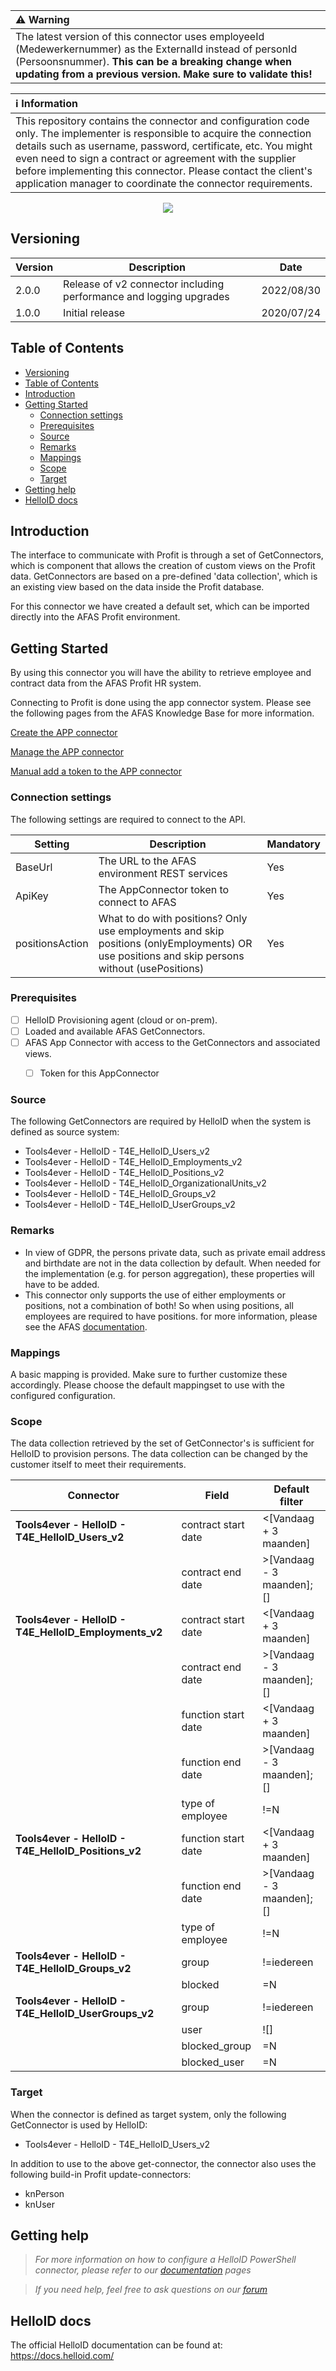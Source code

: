 | :warning: Warning |
|:---------------------------|
| The latest version of this connector uses employeeId (Medewerkernummer) as the ExternalId instead of personId (Persoonsnummer). **This can be a breaking change when updating from a previous version. Make sure to validate this!** |


| :information_source: Information |
|:---------------------------|
| This repository contains the connector and configuration code only. The implementer is responsible to acquire the connection details such as username, password, certificate, etc. You might even need to sign a contract or agreement with the supplier before implementing this connector. Please contact the client's application manager to coordinate the connector requirements.       |

<p align="center">
  <img src="https://www.tools4ever.nl/connector-logos/afas-logo.png">
</p>

## Versioning
| Version | Description | Date |
| - | - | - |
| 2.0.0   | Release of v2 connector including performance and logging upgrades | 2022/08/30  |
| 1.0.0   | Initial release | 2020/07/24  |

<!-- TABLE OF CONTENTS -->
## Table of Contents
- [Versioning](#versioning)
- [Table of Contents](#table-of-contents)
- [Introduction](#introduction)
- [Getting Started](#getting-started)
  - [Connection settings](#connection-settings)
  - [Prerequisites](#prerequisites)
  - [Source](#source)
  - [Remarks](#remarks)
  - [Mappings](#mappings)
  - [Scope](#scope)
  - [Target](#target)
- [Getting help](#getting-help)
- [HelloID docs](#helloid-docs)


## Introduction
The interface to communicate with Profit is through a set of GetConnectors, which is component that allows the creation of custom views on the Profit data. GetConnectors are based on a pre-defined 'data collection', which is an existing view based on the data inside the Profit database. 

For this connector we have created a default set, which can be imported directly into the AFAS Profit environment.

<!-- GETTING STARTED -->
## Getting Started

By using this connector you will have the ability to retrieve employee and contract data from the AFAS Profit HR system.

Connecting to Profit is done using the app connector system. 
Please see the following pages from the AFAS Knowledge Base for more information.

[Create the APP connector](https://help.afas.nl/help/NL/SE/App_Apps_Custom_Add.htm)

[Manage the APP connector](https://help.afas.nl/help/NL/SE/App_Apps_Custom_Maint.htm)

[Manual add a token to the APP connector](https://help.afas.nl/help/NL/SE/App_Apps_Custom_Tokens_Manual.htm)

### Connection settings

The following settings are required to connect to the API.

| Setting         | Description                                   | Mandatory   |
| --------------- | --------------------------------------------- | ----------- |
| BaseUrl         | The URL to the AFAS environment REST services | Yes         |
| ApiKey          | The AppConnector token to connect to AFAS     | Yes         |
| positionsAction | What to do with positions? Only use employments and skip positions (onlyEmployments) OR use positions and skip persons without (usePositions) | Yes         |

### Prerequisites

- [ ] HelloID Provisioning agent (cloud or on-prem).
- [ ] Loaded and available AFAS GetConnectors.
- [ ] AFAS App Connector with access to the GetConnectors and associated views.
  - [ ] Token for this AppConnector
  

### Source

The following GetConnectors are required by HelloID when the system is defined as source system: 

*	Tools4ever - HelloID - T4E_HelloID_Users_v2
*	Tools4ever - HelloID - T4E_HelloID_Employments_v2
*	Tools4ever - HelloID - T4E_HelloID_Positions_v2
*	Tools4ever - HelloID - T4E_HelloID_OrganizationalUnits_v2
*	Tools4ever - HelloID - T4E_HelloID_Groups_v2
*	Tools4ever - HelloID - T4E_HelloID_UserGroups_v2

### Remarks
 - In view of GDPR, the persons private data, such as private email address and birthdate are not in the data collection by default. When needed for the implementation (e.g. for person aggregation), these properties will have to be added.
 - This connector only supports the use of either employments or positions, not a combination of both! So when using positions, all employees are required to have positions. for more information, please see the AFAS [documentation](https://help.afas.nl/help/nl/se/Hrm_Config_OrgCht_Format.htm#o46970:~:text=van%20de%20functieregel.-,Ontbrekende%20formatieregels,-Als%20je%20de).

### Mappings
A basic mapping is provided. Make sure to further customize these accordingly.
Please choose the default mappingset to use with the configured configuration.

### Scope
The data collection retrieved by the set of GetConnector's is sufficient for HelloID to provision persons.
The data collection can be changed by the customer itself to meet their requirements.

| Connector                                             | Field               | Default filter            |
| ----------------------------------------------------- | ------------------- | ------------------------- |
| __Tools4ever - HelloID - T4E_HelloID_Users_v2__       | contract start date | <[Vandaag + 3 maanden]    |
|                                                       | contract end date   | >[Vandaag - 3 maanden];[] |
| __Tools4ever - HelloID - T4E_HelloID_Employments_v2__ | contract start date | <[Vandaag + 3 maanden]    |
|                                                       | contract end date   | >[Vandaag - 3 maanden];[] |
|                                                       | function start date | <[Vandaag + 3 maanden]    |
|                                                       | function end date   | >[Vandaag - 3 maanden];[] |
|                                                       | type of employee    | !=N                       |
| __Tools4ever - HelloID - T4E_HelloID_Positions_v2__   | function start date | <[Vandaag + 3 maanden]    |
|                                                       | function end date   | >[Vandaag - 3 maanden];[] |
|                                                       | type of employee    | !=N                       |
| __Tools4ever - HelloID - T4E_HelloID_Groups_v2__      | group               | !=iedereen                |
|                                                       | blocked             | =N                        |
| __Tools4ever - HelloID - T4E_HelloID_UserGroups_v2__  | group               | !=iedereen                |
|                                                       | user                | ![]                       |
|                                                       | blocked_group       | =N                        |
|                                                       | blocked_user        | =N                        |

### Target

When the connector is defined as target system, only the following GetConnector is used by HelloID:

*	Tools4ever - HelloID - T4E_HelloID_Users_v2

In addition to use to the above get-connector, the connector also uses the following build-in Profit update-connectors:

*	knPerson
*	knUser

## Getting help
> _For more information on how to configure a HelloID PowerShell connector, please refer to our [documentation](https://docs.helloid.com/hc/en-us/articles/360012558020-Configure-a-custom-PowerShell-target-system) pages_

> _If you need help, feel free to ask questions on our [forum](https://forum.helloid.com)_

## HelloID docs
The official HelloID documentation can be found at: https://docs.helloid.com/
